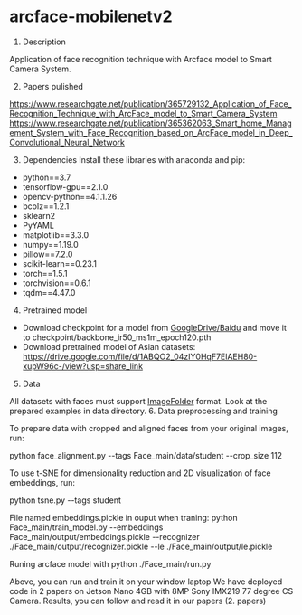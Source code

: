 # arcface-mobilenetv2
1. Description

Application of face recognition technique with Arcface model to Smart Camera System.

2. Papers pulished

https://www.researchgate.net/publication/365729132_Application_of_Face_Recognition_Technique_with_ArcFace_model_to_Smart_Camera_System
https://www.researchgate.net/publication/365362063_Smart_home_Management_System_with_Face_Recognition_based_on_ArcFace_model_in_Deep_Convolutional_Neural_Network

3. Dependencies
Install these libraries with anaconda and pip:
- python==3.7
- tensorflow-gpu==2.1.0
- opencv-python==4.1.1.26
- bcolz==1.2.1
- sklearn2
- PyYAML
- matplotlib==3.3.0
- numpy==1.19.0
- pillow==7.2.0
- scikit-learn==0.23.1
- torch==1.5.1
- torchvision==0.6.1
- tqdm==4.47.0

4. Pretrained model
- Download checkpoint for a model from [GoogleDrive/Baidu](https://drive.google.com/drive/folders/1omzvXV_djVIW2A7I09DWMe9JR-9o_MYh) and move it to checkpoint/backbone_ir50_ms1m_epoch120.pth
- Download pretrained model of Asian datasets: https://drive.google.com/file/d/1ABQO2_04zIY0HqF7ElAEH80-xupW96c-/view?usp=share_link 

5. Data

All datasets with faces must support [ImageFolder](https://pytorch.org/docs/stable/torchvision/datasets.html#imagefolder) format. Look at the prepared examples in data directory.
6. Data preprocessing and training

To prepare data with cropped and aligned faces from your original images, run:

python face_alignment.py --tags Face_main/data/student --crop_size 112

To use t-SNE for dimensionality reduction and 2D visualization of face embeddings, run:

python tsne.py --tags student

File named embeddings.pickle in ouput when traning:
python Face_main/train_model.py --embeddings Face_main/output/embeddings.pickle --recognizer ./Face_main/output/recognizer.pickle --le ./Face_main/output/le.pickle

Runing arcface model with python ./Face_main/run.py

Above, you can run and train it on your window laptop
We have deployed code in 2 papers on Jetson Nano 4GB with 8MP Sony IMX219 77 degree CS Camera. Results, you can follow and read it in our papers (2. papers)



